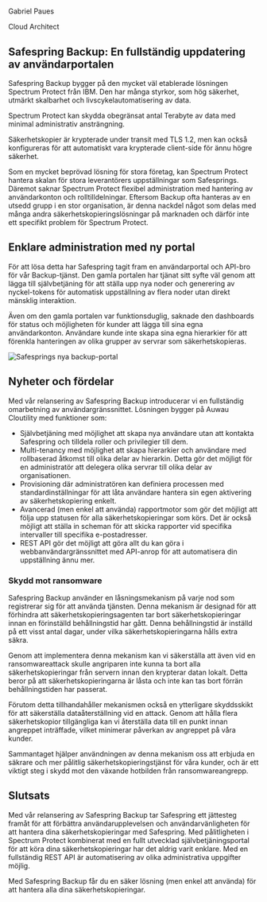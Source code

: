 #

<div class="author-container">
  <div class="author-image" style="background-image: url(/img/author/gabriel-paues.jpg)"></div>
  <div class="author-info">
    <p class="author-name">Gabriel Paues</p>
    <p class="author-title">Cloud Architect</p>
  </div>
</div>

## Safespring Backup: En fullständig uppdatering av användarportalen

<div class="ingress">
	<p>
Safespring Backup bygger på den mycket väl etablerade lösningen Spectrum Protect från IBM. Den har många styrkor, som hög säkerhet, utmärkt skalbarhet och livscykelautomatisering av data. 
</p></div>

Spectrum Protect kan skydda obegränsat antal Terabyte av data med minimal administrativ ansträngning.

Säkerhetskopier är krypterade under transit med TLS 1.2, men kan också konfigureras för att automatiskt vara krypterade client-side för ännu högre säkerhet.

Som en mycket beprövad lösning för stora företag, kan Spectrum Protect hantera skalan för stora leverantörers uppställningar som Safesprings. Däremot saknar Spectrum Protect flexibel administration med hantering av användarkonton och rolltilldelningar. Eftersom Backup ofta hanteras av en utsedd grupp i en stor organisation, är denna nackdel något som delas med många andra säkerhetskopieringslösningar på marknaden och därför inte ett specifikt problem för Spectrum Protect.

## Enklare administration med ny portal

För att lösa detta har Safespring tagit fram en användarportal och API-bro för vår Backup-tjänst. Den gamla portalen har tjänat sitt syfte väl genom att lägga till självbetjäning för att ställa upp nya noder och generering av nyckel-tokens för automatisk uppställning av flera noder utan direkt mänsklig interaktion.

Även om den gamla portalen var funktionsduglig, saknade den dashboards för status och möjligheten för kunder att lägga till sina egna användarkonton. Användare kunde inte skapa sina egna hierarkier för att förenkla hanteringen av olika grupper av servrar som säkerhetskopieras.

![Safesprings nya backup-portal](/img/safespring-backup-portal.webp)

## Nyheter och fördelar

Med vår relansering av Safespring Backup introducerar vi en fullständig omarbetning av användargränssnittet. Lösningen bygger på Auwau Cloutility med funktioner som:

- Självbetjäning med möjlighet att skapa nya användare utan att kontakta Safespring och tilldela roller och privilegier till dem.
- Multi-tenancy med möjlighet att skapa hierarkier och användare med rollbaserad åtkomst till olika delar av hierarkin. Detta gör det möjligt för en administratör att delegera olika servrar till olika delar av organisationen.
- Provisioning där administratören kan definiera processen med standardinställningar för att låta användare hantera sin egen aktivering av säkerhetskopiering enkelt.
- Avancerad (men enkel att använda) rapportmotor som gör det möjligt att följa upp statusen för alla säkerhetskopieringar som körs. Det är också möjligt att ställa in scheman för att skicka rapporter vid specifika intervaller till specifika e-postadresser.
- REST API gör det möjligt att göra allt du kan göra i webbanvändargränssnittet med API-anrop för att automatisera din uppställning ännu mer.

### Skydd mot ransomware

Safespring Backup använder en låsningsmekanism på varje nod som registrerar sig för att använda tjänsten. Denna mekanism är designad för att förhindra att säkerhetskopieringsagenten tar bort säkerhetskopieringar innan en förinställd behållningstid har gått. Denna behållningstid är inställd på ett visst antal dagar, under vilka säkerhetskopieringarna hålls extra säkra.

Genom att implementera denna mekanism kan vi säkerställa att även vid en ransomwareattack skulle angriparen inte kunna ta bort alla säkerhetskopieringar från servern innan den krypterar datan lokalt. Detta beror på att säkerhetskopieringarna är låsta och inte kan tas bort förrän behållningstiden har passerat.

Förutom detta tillhandahåller mekanismen också en ytterligare skyddsskikt för att säkerställa dataåterställning vid en attack. Genom att hålla flera säkerhetskopior tillgängliga kan vi återställa data till en punkt innan angreppet inträffade, vilket minimerar påverkan av angreppet på våra kunder.

Sammantaget hjälper användningen av denna mekanism oss att erbjuda en säkrare och mer pålitlig säkerhetskopieringstjänst för våra kunder, och är ett viktigt steg i skydd mot den växande hotbilden från ransomwareangrepp.

## Slutsats

Med vår relansering av Safespring Backup tar Safespring ett jättesteg framåt för att förbättra användarupplevelsen och användarvänligheten för att hantera dina säkerhetskopieringar med Safespring. Med pålitligheten i Spectrum Protect kombinerat med en fullt utvecklad självbetjäningsportal för att köra dina säkerhetskopieringar har det aldrig varit enklare. Med en fullständig REST API är automatisering av olika administrativa uppgifter möjlig.

Med Safespring Backup får du en säker lösning (men enkel att använda) för att hantera alla dina säkerhetskopieringar.


